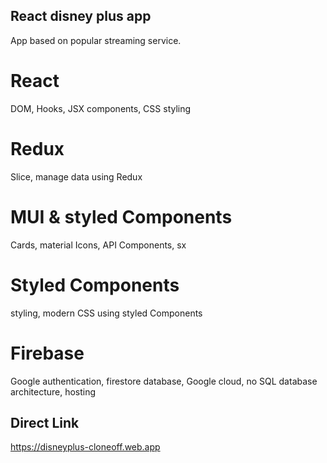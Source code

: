 ## React disney plus app 
App based on popular streaming service. 
# React 
DOM, Hooks, JSX components, CSS styling
# Redux
Slice, manage data using Redux
# MUI & styled Components
Cards, material Icons, API Components, sx
# Styled Components
styling, modern CSS using styled Components
# Firebase
Google authentication, firestore database, Google cloud, no SQL database architecture, hosting



## Direct Link
https://disneyplus-cloneoff.web.app
